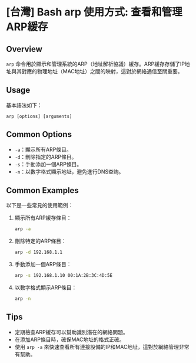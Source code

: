 # [台灣] Bash arp 使用方式: 查看和管理ARP緩存

## Overview
`arp` 命令用於顯示和管理系統的ARP（地址解析協議）緩存。ARP緩存存儲了IP地址與其對應的物理地址（MAC地址）之間的映射，這對於網絡通信至關重要。

## Usage
基本語法如下：
```
arp [options] [arguments]
```

## Common Options
- `-a`：顯示所有ARP條目。
- `-d`：刪除指定的ARP條目。
- `-s`：手動添加一個ARP條目。
- `-n`：以數字格式顯示地址，避免進行DNS查詢。

## Common Examples
以下是一些常見的使用範例：

1. 顯示所有ARP緩存條目：
   ```bash
   arp -a
   ```

2. 刪除特定的ARP條目：
   ```bash
   arp -d 192.168.1.1
   ```

3. 手動添加一個ARP條目：
   ```bash
   arp -s 192.168.1.10 00:1A:2B:3C:4D:5E
   ```

4. 以數字格式顯示ARP條目：
   ```bash
   arp -n
   ```

## Tips
- 定期檢查ARP緩存可以幫助識別潛在的網絡問題。
- 在添加ARP條目時，確保MAC地址的格式正確。
- 使用 `arp -a` 來快速查看所有連接設備的IP和MAC地址，這對於網絡管理非常有幫助。